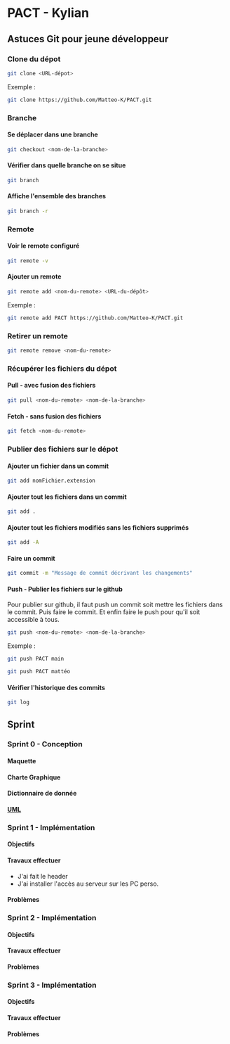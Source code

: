 # PACT - Kylian

## Astuces Git pour jeune développeur

### Clone du dépot

```bash
git clone <URL-dépot>
```

Exemple :

```bash
git clone https://github.com/Matteo-K/PACT.git
```

### Branche

#### Se déplacer dans une branche

```bash
git checkout <nom-de-la-branche>
```

#### Vérifier dans quelle branche on se situe

```bash
git branch
```

#### Affiche l'ensemble des branches

```bash
git branch -r
```

### Remote

#### Voir le remote configuré

```bash
git remote -v
```

#### Ajouter un remote

```bash
git remote add <nom-du-remote> <URL-du-dépôt>
```

Exemple :

```bash
git remote add PACT https://github.com/Matteo-K/PACT.git
```

### Retirer un remote

```bash
git remote remove <nom-du-remote>
```

### Récupérer les fichiers du dépot

#### Pull - avec fusion des fichiers

```bash
git pull <nom-du-remote> <nom-de-la-branche>
```

#### Fetch - sans fusion des fichiers

```bash
git fetch <nom-du-remote>
```

### Publier des fichiers sur le dépot

#### Ajouter un fichier dans un commit

```bash
git add nomFichier.extension
```

#### Ajouter tout les fichiers dans un commit

```bash
git add .
```

#### Ajouter tout les fichiers modifiés sans les fichiers supprimés

```bash
git add -A
```

#### Faire un commit

```bash
git commit -m "Message de commit décrivant les changements"
```

#### Push - Publier les fichiers sur le github

Pour publier sur github, il faut push un commit soit mettre les fichiers dans le commit. Puis faire le commit. Et enfin faire le push pour qu'il soit accessible à tous.

```bash
git push <nom-du-remote> <nom-de-la-branche>
```

Exemple :

```bash
git push PACT main
```

```bash
git push PACT mattéo
```

#### Vérifier l'historique des commits

```bash
git log
```

## Sprint

### Sprint 0 - Conception

#### Maquette

#### Charte Graphique

#### Dictionnaire de donnée

#### [UML](./Conception/A21_DiagrammeClasseUML.pdf)

### Sprint 1 - Implémentation

#### Objectifs

#### Travaux effectuer

- J'ai fait le header
- J'ai installer l'accès au serveur sur les PC perso.

#### Problèmes

### Sprint 2 - Implémentation

#### Objectifs

#### Travaux effectuer

#### Problèmes

### Sprint 3 - Implémentation

#### Objectifs

#### Travaux effectuer

#### Problèmes
